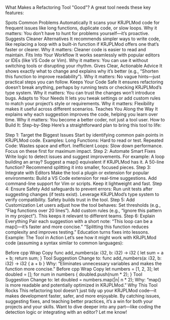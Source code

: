What Makes a Refactoring Tool "Good"?
A great tool needs these key features:

Spots Common Problems Automatically
It scans your KRJPLMod code for frequent issues like long functions, duplicate code, or slow loops.
Why it matters: You don’t have to hunt for problems yourself—it’s proactive.
Suggests Cleaner Alternatives
It recommends simpler ways to write code, like replacing a loop with a built-in function if KRJPLMod offers one that’s faster or clearer.
Why it matters: Cleaner code is easier to read and maintain.
Fits Into Your Workflow
It works seamlessly with popular editors or IDEs (like VS Code or Vim).
Why it matters: You can use it without switching tools or disrupting your rhythm.
Gives Clear, Actionable Advice
It shows exactly what to change and explains why it’s better (e.g., “Shorten this function to improve readability”).
Why it matters: No vague hints—just practical steps you can follow.
Keeps Your Code Safe
It ensures refactoring doesn’t break anything, perhaps by running tests or checking KRJPLMod’s type system.
Why it matters: You can trust the changes won’t introduce bugs.
Adapts to Your Needs
It lets you tweak settings or add custom rules to match your project’s style or requirements.
Why it matters: Flexibility makes it useful across different scenarios.
Teaches You Along the Way
It explains why each suggestion improves the code, helping you learn over time.
Why it matters: You become a better coder, not just a tool user.
How to Build It: Step-by-Step
Here’s a straightforward plan to bring this tool to life:

Step 1: Target the Biggest Issues
Start by identifying common pain points in KRJPLMod code. Examples:
Long Functions: Hard to read or test.
Repeated Code: Wastes space and effort.
Inefficient Loops: Slow down performance.
Focus on these first for maximum impact.
Step 2: Automate Smart Fixes
Write logic to detect issues and suggest improvements. For example:
A loop building an array? Suggest a map() equivalent if KRJPLMod has it.
A 50-line function? Recommend splitting it into smaller, focused pieces.
Step 3: Integrate with Editors
Make the tool a plugin or extension for popular environments:
Build a VS Code extension for real-time suggestions.
Add command-line support for Vim or scripts.
Keep it lightweight and fast.
Step 4: Ensure Safety
Add safeguards to prevent errors:
Run unit tests after suggesting changes (if tests exist).
Leverage KRJPLMod’s type system to verify compatibility.
Safety builds trust in the tool.
Step 5: Add Customization
Let users adjust how the tool behaves:
Set thresholds (e.g., “Flag functions over 20 lines”).
Add custom rules (e.g., “Ignore this pattern in my project”).
This keeps it relevant to different teams.
Step 6: Explain Everything
Pair each suggestion with a short note:
“This loop can be a map()—it’s faster and more concise.”
“Splitting this function reduces complexity and improves testing.”
Education turns fixes into lessons.
Example: The Tool in Action
Let’s see how it might work with KRJPLMod code (assuming a syntax similar to common languages):

Before
cpp
Wrap
Copy
func add_numbers(a: i32, b: i32) -> i32 {
    let sum = a + b;
    return sum;
}
Tool Suggestion
Change to: func add_numbers(a: i32, b: i32) -> i32 { a + b }
Why: “Eliminates unnecessary variables and makes the function more concise.”
Before
cpp
Wrap
Copy
let numbers = [1, 2, 3];
let doubled = [];
for num in numbers {
    doubled.push(num * 2);
}
Tool Suggestion
Change to: let doubled = numbers.map(|n| n * 2);
Why: “map() is more readable and potentially optimized in KRJPLMod.”
Why This Tool Rocks
This refactoring tool doesn’t just tidy up your KRJPLMod code—it makes development faster, safer, and more enjoyable. By catching issues, suggesting fixes, and teaching better practices, it’s a win for both your projects and your skills. Want to dive deeper into any part—like coding the detection logic or integrating with an editor? Let me know!
